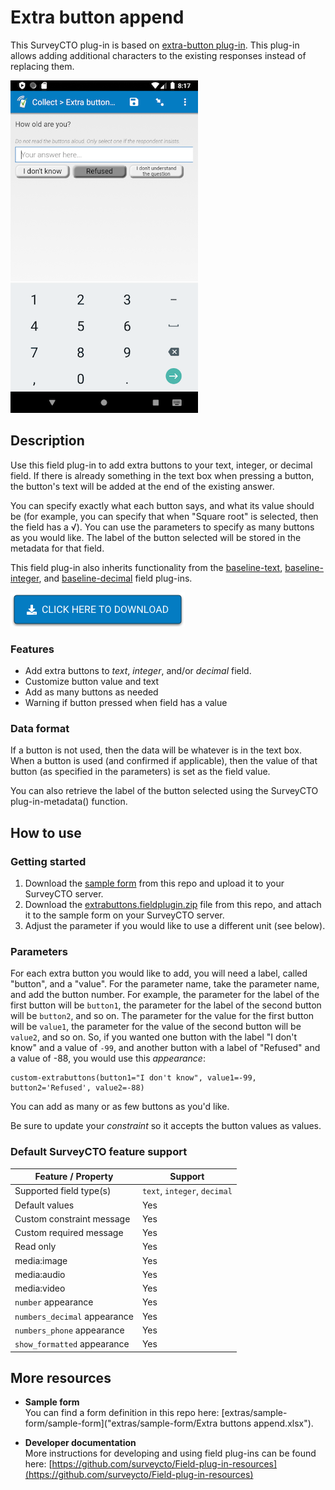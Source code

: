 # Extra button append

This SurveyCTO plug-in is based on [extra-button plug-in](https://github.com/surveycto/extra-buttons). This plug-in allows adding additional characters to the existing responses instead of replacing them.


![Category buttons](extras/readme-images/extra-buttons.png)


## Description

Use this field plug-in to add extra buttons to your text, integer, or decimal field. If there is already something in the text box when pressing a button, the button's text will be added at the end of the existing answer.

You can specify exactly what each button says, and what its value should be (for example, you can specify that when "Square root" is selected, then the field has a √). You can use the parameters to specify as many buttons as you would like. The label of the button selected will be stored in the metadata for that field.

This field plug-in also inherits functionality from the [baseline-text](https://github.com/surveycto/baseline-text), [baseline-integer](https://github.com/surveycto/baseline-integer), and [baseline-decimal](https://github.com/surveycto/baseline-decimal) field plug-ins.

[![Download now](extras/readme-images/download-button.png)](https://github.com/ARCED-Foundation/extra-buttons-append/raw/master/extrabuttons-append.fieldplugin.zip)

### Features

* Add extra buttons to *text*, *integer*, and/or *decimal* field.
* Customize button value and text
* Add as many buttons as needed
* Warning if button pressed when field has a value

### Data format

If a button is not used, then the data will be whatever is in the text box. When a button is used (and confirmed if applicable), then the value of that button (as specified in the parameters) is set as the field value.

You can also retrieve the label of the button selected using the SurveyCTO plug-in-metadata() function.

## How to use

### Getting started

1. Download the [sample form](extras/readme-images/sample-form) from this repo and upload it to your SurveyCTO server.
1. Download the [extrabuttons.fieldplugin.zip](https://github.com/ARCED-Foundation/extra-buttons-append/raw/master/extrabuttons-append.fieldplugin.zip) file from this repo, and attach it to the sample form on your SurveyCTO server.
1. Adjust the parameter if you would like to use a different unit (see below).

### Parameters

For each extra button you would like to add, you will need a label, called "button", and a "value". For the parameter name, take the parameter name, and add the button number. For example, the parameter for the label of the first button will be `button1`, the parameter for the label of the second button will be `button2`, and so on. The parameter for the value for the first button will be `value1`, the parameter for the value of the second button will be `value2`, and so on. So, if you wanted one button with the label "I don't know" and a value of `-99`, and another button with a label of "Refused" and a value of -88, you would use this *appearance*:

    custom-extrabuttons(button1="I don't know", value1=-99, button2='Refused', value2=-88)

You can add as many or as few buttons as you'd like.

Be sure to update your *constraint* so it accepts the button values as values.


### Default SurveyCTO feature support

| Feature / Property | Support |
| --- | --- |
| Supported field type(s) | `text`, `integer`, `decimal`|
| Default values | Yes |
| Custom constraint message | Yes |
| Custom required message | Yes |
| Read only | Yes |
| media:image | Yes |
| media:audio | Yes |
| media:video | Yes |
| `number` appearance | Yes |
| `numbers_decimal` appearance | Yes |
| `numbers_phone` appearance | Yes |
| `show_formatted` appearance | Yes |

## More resources

* **Sample form**  
You can find a form definition in this repo here: [extras/sample-form/sample-form]("extras/sample-form/Extra buttons append.xlsx").

* **Developer documentation**  
More instructions for developing and using field plug-ins can be found here: [https://github.com/surveycto/Field-plug-in-resources](https://github.com/surveycto/Field-plug-in-resources)
